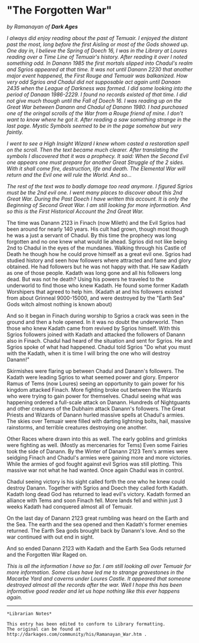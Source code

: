 # "The Forgotten War"

_by Ramanayan of_ ___Dark Ages___

_I always did enjoy reading about the past of Temuair. I enjoyed the distant past the most, long before the first Aisling or most of the Gods showed up. One day in, I believe the Spring of Doech 16, I was in the Library at Loures reading over a Time Line of Temuair's history. After reading it over I noted something odd. In Danann 1985 the first mortals slipped into Chadul's realm and Sgrios appeared at that time. It was not until Danann 2230 that another major event happened, the First Rouge and Temuair was balkanized. How very odd Sgrios and Chadul did not supposable act again until Danaan 2435 when the League of Darkness was formed. I did some looking into the period of Danaan 1986-2229. I found no records existed of that time. I did not give much though until the Fall of Doech 16. I was reading up on the Great War between Danann and Chadul of Danann 1980. I had purchased one of the oringal scrolls of the War from a Rouge friend of mine. I don't want to know where he got it. After reading a saw something strange in the last page. Mystic Symbols seemed to be in the page somehow but very faintly._

_I went to see a High Insight Wizard I knew whom casted a restoration spell on the scroll. Then the text became much clearer. After translating the symbols I discovered that it was a prophecy. It said: When the Second Evil one appears one must prepare for another Great Struggle of the 2 sides. With it shall come fire, destruction, life and death. The Elemental War will return and the Evil one will rule the World. And so..._

_The rest of the text was to badly damage too read anymore. I figured Sgrios must be the 2nd evil one. I went many places to discover about this 2nd Great War. During the Past Doech I have written this account. It is only the Beginning of Second Great War. I am still looking for more information. And so this is the First Historical Account the 2nd Great War._

The time was Danann 2123 in Finach (now Mileth) and the Evil Sgrios had been around for nearly 140 years. His cult had grown, though most though he was a just a servant of Chadul. By this time the prophecy was long forgotten and no one knew what would lie ahead. Sgrios did not like being 2nd to Chadul in the eyes of the mundanes. Walking through his Castle of Death he though how he could prove himself as a great evil one. Sgrios had studied history and seen how followers where attracted and fame and glory obtained. He had followers but he was not happy with that. He saw Kadath as one of those people. Kadath was long gone and all his followers long dead. But was not he death? Using his powers he traveled to the underworld to find those who knew Kadath. He found some former Kadath Worshipers that agreed to help him. (Kadath at and his followers existed from about Grinneal 9000-15000, and were destroyed by the "Earth Sea" Gods witch almost nothing is known about)

And so it began in Finach during worship to Sgrios a crack was seen in the ground and then a hole opened. In it was no doubt the underworld. Then those who knew Kadath came from revived by Sgrios himself. With this Sgrios followers joined with Kadath and attacked the followers of Danann also in Finach. Chadul had heard of the situation and sent for Sgrios. He and Sgrios spoke of what had happened. Chadul told Sgrios "Do what you must with the Kadath, when it is time I will bring the one who will destroy Danann!"

Skirmishes were flaring up between Chadul and Danann's followers. The Kadath were leading Sgrios to what seemed power and glory. Emperor Ramus of Tems (now Loures) seeing an opportunity to gain power for his kingdom attacked Finach. More fighting broke out between the Wizards who were trying to gain power for themselves. Chadul seeing what was happening ordered a full-scale attack on Danann. Hundreds of Nightguants and other creatures of the Dubhaim attack Danann's followers. The Great Priests and Wizards of Danann hurled massive spells at Chadul's armies. The skies over Temuair were filled with darting lightning bolts, hail, massive rainstorms, and terrible creatures destroying one another.

Other Races where drawn into this as well. The early goblins and grimloks were fighting as well. (Mostly as mercenaries for Tems) Even some Fairies took the side of Danann. By the Winter of Danann 2123 Tem's armies were seidging Finach and Chadul's armies were gaining more and more victories. While the armies of god fought against evil Sgrios was still plotting. This massive war not what he had wanted. Once again Chadul was in control.

Chadul seeing victory is his sight called forth the one who he knew could destroy Danann. Together with Sgrios and Doech they called forth Kadath. Kadath long dead God has returned to lead evil's victory. Kadath formed an alliance with Tems and soon Finach fell. More lands fell and within just 3 weeks Kadath had conquered almost all of Temuair.

On the last day of Danann 2123 great rumbling was heard on the Earth and the Sea. The earth and the sea opened and then Kadath's former enemies returned. The Earth Sea gods brought back by Danann's love. And so the war continued with out end in sight.

And so ended Danann 2123 with Kadath and the Earth Sea Gods returned and the Forgotten War Raged on.

_This is all the information I have so far. I am still looking all over Temuair for more information. Some clues have led me to strange gravestones in the Macarbe Yard and caverns under Loures Castle. It appeared that someone destroyed almost all the records after the war. Well I hope this has been informative good reader and let us hope nothing like this ever happens again._

***

```
*Librarian Notes*

This entry has been edited to conform to Library formatting.
The original can be found at http://darkages.com/community/his/Ramanayan_War.htm .
```
